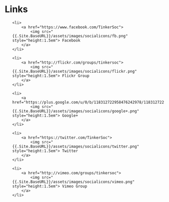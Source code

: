 # Links #

<ul style="list-style-type:none">

	<li>
		<a href="https://www.facebook.com/TinkerSoc">
			<img src="{{.Site.BaseURL}}/assets/images/socialicons/fb.png" style="height:1.5em"> Facebook
		</a>
	</li>

	<li>
		<a href="http://flickr.com/groups/tinkersoc">
			<img src="{{.Site.BaseURL}}/assets/images/socialicons/flickr.png" style="height:1.5em"> Flickr Group
		</a>
	</li>

	<li>
		<a href="https://plus.google.com/u/0/b/118312722958476242978/118312722958476242978/posts">
			<img src="{{.Site.BaseURL}}/assets/images/socialicons/google+.png" style="height:1.5em"> Google+
		</a>
	</li>

	<li>
		<a href="https://twitter.com/TinkerSoc">
			<img src="{{.Site.BaseURL}}/assets/images/socialicons/twitter.png" style="height:1.5em"> Twitter
		</a>
	</li>

	<li>
		<a href="http://vimeo.com/groups/tinkersoc">
			<img src="{{.Site.BaseURL}}/assets/images/socialicons/vimeo.png" style="height:1.5em"> Vimeo Group
		</a>
	</li>
</ul>
